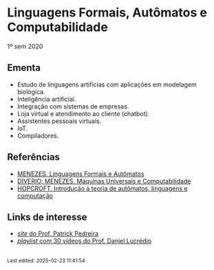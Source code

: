 # Linguagens Formais, Autômatos e Computabilidade

1º sem 2020

## Ementa

- Estudo de linguagens artificias com aplicações em modelagem biológica.
- Inteligência artificial.
- Integração com sistemas de empresas.
- Loja virtual e atendimento ao cliente (chatbot).
- Assistentes pessoais virtuais.
- IoT.
- Compiladores.

## Referências

- [MENEZES. Linguagens Formais e Autômatos](https://books.google.com.br/books?id=OEBJ5ga7nvUC)
- [DIVERIO; MENEZES. Máquinas Universais e Computabilidade](https://books.google.com.br/books?id=459EInmoh2cC)
- [HOPCROFT. Introdução à teoria de autômatos, linguagens e computação](https://books.google.com.br/books?id=jTKQPgAACAAJ)

## Links de interesse

- [*site* do Prof. Patrick Pedreira](https://sites.google.com/site/patrickpsilva/linguagensformais2017-1)
- [*playlist* com 30 vídeos do Prof. Daniel Lucrédio](https://www.youtube.com/playlist?list=PLaPmgS59eMSGBPhHwyDLUzFrtTsc2yHJt)


<br><sub>Last edited: 2025-02-23 11:41:54</sub>
